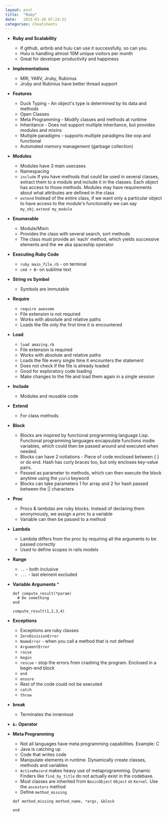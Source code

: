 ```yaml
---
layout: post
title:  "Ruby"
date:   2015-03-28 07:24:32
categories: Cheatsheets
---
```


* __Ruby and Scalability__
  * If github, airbnb and hulu can use it successfully, so can you.
  * Hulu is handling almost 10M unique visitors per month
  * Great for developer productivity and happiness

* __Implementations__
  * MRI, YARV, Jruby, Rubinius
  * Jruby and Rubinius have better thread support

* __Features__
  * Duck Typing - An object's type is determined by its data and methods
  * Open Classes
  * Meta Programming - Modify classes and methods at runtime
  * Inheritance - Does not support multiple inheritance, but provides modules and mixins
  * Multiple paradigms - supports multiple paradigms like oop and functional
  * Automated memory management (garbage collection)

* __Modules__
  * Modules have 3 main usecases
  * Namespacing
  * `include` If you have methods that could be used in several classes, extract them to a module and include it in the classes. Each object has access to those methods. Modules may have requirements about what attributes are defined in the class
  * `extend` Instead of the entire class, if we want only a particular object to have access to the module's functionality we can say `my_obj.extend my_module`

* __Enumerable__
  * Module/Mixin
  * Provides the class with several search, sort methods
  * The class must provide an 'each' method, which yields successive elements and the <=> aka spaceship operator

* __Executing Ruby Code__
  * `ruby main_file.rb` - on terminal
  * `cmd + B`- on sublime text

* __String vs Symbol__
  * Symbols are immutable

* __Require__
  * `require awesome`
  * File extension is not required
  * Works with absolute and relative paths
  * Loads the file only the first time it is encountered

* __Load__
  * `load amazing.rb`
  * File extension is required
  * Works with absolute and relative paths
  * Loads the file every single time it encounters the statement
  * Does not check if the file is already loaded
  * Good for exploratory code loading
  * Make changes to the file and load them again in a single session

* __Include__
  * Modules and reusable code

* __Extend__
  * For class methods
  
* __Block__
  * Blocks are inspired by functional programming language Lisp. Functional programming languages encapsulate functions insdie variables, which could then be passed around and executed when needed.
  * Blocks can have 2 notiations - Piece of code enclosed between { } or do end. Hash has curly braces too, but only encloses key-value pairs.
  * Passed as parameter to methods, which can then execute the block anytime using the `yield` keyword
  * Blocks can take parameters 1 for array and 2 for hash passed between the || characters

* __Proc__
  * Procs & lambdas are ruby blocks. Instead of declaring them anonymously, we assign a proc to a variable
  * Variable can then be passed to a method

* __Lambda__
  * Lambda differs from the proc by requiring all the arguments to be passed correctly
  * Used to define scopes in rails models

* __Range__
  * `..` - both inclusive
  * `...` - last element excluded

* __Variable Arguments__
  * 
  ``` 
  def compute_result(*param)
    # Do something
  end

  compute_result(1,2,3,4)
  ```
* __Exceptions__
  * Exceptions are ruby classes
  * `ZeroDivisionError`
  * `NameError` - when you call a method that is not defined
  * `ArgumentError` 
  * `raise`
  * `begin`
  * `rescue` - stop the errors from crashing the program. Enclosed in a begin-end block
  * `end`
  * `ensure`
  * Rest of the code could not be executed
  * `catch`
  * `throw`

* __break__
  * Terminates the innermost 

* __`&:` Operator__

* __Meta Programming__
  * Not all languages have meta programming capabilities. Example: C
  * Java is catching up
  * Code that writes code
  * Manipulate elements in runtime. Dynamically create classes, methods and variables
  * `ActiveRecord` makes heavy use of metaprogramming. Dynamic Finders like `find_by_title` do not actually exist in the codebase.
  * Most classes are inherited from `BasicObject` `Object` or `Kernel`. Use the `ancestors` method
  * Define `method_missing`
  ```
  def method_missing method_name, *args, &block

  end
  ```

